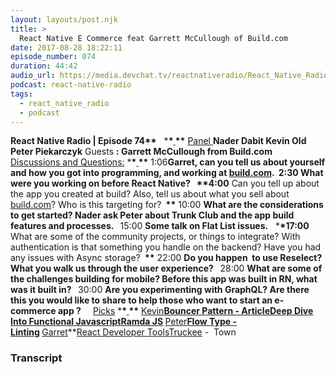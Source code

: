 ```yaml
---
layout: layouts/post.njk
title: >
  React Native E Commerce feat Garrett McCullough of Build.com
date: 2017-08-28 18:22:11
episode_number: 074
duration: 44:42
audio_url: https://media.devchat.tv/reactnativeradio/React_Native_Radio_Episode_74.mp3
podcast: react-native-radio
tags:
  - react_native_radio
  - podcast
---
```


**React Native Radio | Episode 74\*\*** &nbsp; \***\*<u> </u>\*\*** <u>Panel </u> **Nader Dabit Kevin Old Peter&nbsp;Piekarczyk** Guests **: Garrett McCullough from Build.com &nbsp;** <u>Discussions and Questions:</u> \***\*<u> </u>\*\*** 1:06**Garret, can you tell us about yourself and how you got into programming, and working at [build.com](https://build.com). &nbsp;**2:30 **What were you working on before React Native?** &nbsp; \***\*4:00** Can you tell up about the app you created at build? Also, tell us about what you sell about [build.com](https://build.com)? Who is this targeting for? **&nbsp;\*\*** 10:00 **What are the considerations to get started? Nader ask Peter about Trunk Club and the app build features and processes. &nbsp;** 15:00 **Some talk on Flat List issues.** &nbsp; \***\*17:00** What are some of the community projects, or things to integrate? With authentication is that something you handle on the backend? Have you had any issues with Async storage? **&nbsp;\*\*** 22:00 **Do you happen&nbsp; to use Reselect? What you walk us through the user experience? &nbsp;** 28:00 **What are some of the challenges building for mobile? Before this app was built in RN, what was it built in? &nbsp;** 30:00 **Are you experimenting with GraphQL? Are there this you would like to share to help those who want to start an e-commerce app ?** &nbsp; **&nbsp;** <u>Picks</u> \***\*<u> </u>\*\*** <u>Kevin</u>**[Bouncer Pattern - Article](https://wiki.c2.com/?BouncerPattern)[Deep Dive Into Functional Javascript](https://player.oreilly.com/videos/9781787281899)[Ramda JS](https://ramdajs.com/)&nbsp;**<u>Peter</u>**[Flow Type - Linting](https://github.com/gajus/eslint-plugin-flowtype)&nbsp;**<u>Garret</u>\*\*[React Developer Tools](https://github.com/facebook/react-devtools)[Truckee](https://www.sierranevadageotourism.org/content/historic-downtown-truckee/sief9c267ec79415c390) -&nbsp; Town

### Transcript
